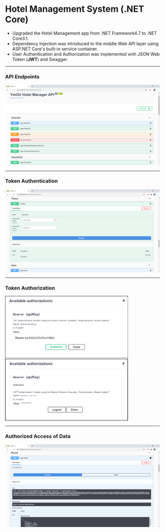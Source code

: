# Hotel Management System (.NET Core)

<ul>
  <li> Upgraded the Hotel Management app from .NET Framework4.7 to .NET Core3.1. </li>
  <li> Dependency Injection was introduced to the middle Web API layer using ASP.NET Core's built-in service container. </li>
  <li> User Authentication and Authorization was implemented with JSON Web Token (<strong>JWT</strong>) and Swagger. </li>
</ul>

<hr>
<h3> API Endpoints </h3>
<img src="./JWTSwagger.png">

<hr>
<h3> Token Authentication</h3>
<img src="./Images/getToken.png">

<hr>
<h3> Token Authorization </h3>
<p>
<img src="./Images/login1.png" width="400">
<img src="./Images/login2.png" width="400">
</p>

<hr>
<h3> Authorized Access of Data </h3>
<img src="./Images/authorizedDataAccess.png">
